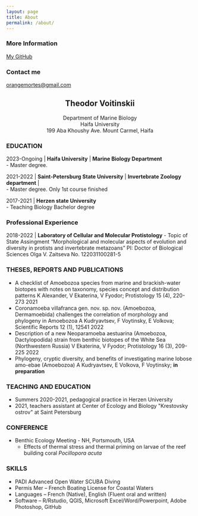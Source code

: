 ```yaml
---
layout: page
title: About
permalink: /about/
---
```


 
 

### More Information

[My GitHub](https://github.com/Twytilus)

### Contact me

orangemortes@gmail.com


## <center>Theodor Voitinskii</center>
<center>Department of Marine Biology</center>
<center>Haifa University</center>
<center>199 Aba Khoushy Ave. Mount Carmel, Haifa</center>


### EDUCATION
2023-Ongoing | **Haifa University** | **Marine Biology Department**   
    - Master degree. 	   
		
2021-2022 | **Saint-Petersburg State University** | **Invertebrate Zoology department** |  
	- Master degree. Only 1st course finished
		
2017-2021 | **Herzen state University**   
    - Teaching Biology Bachelor degree  

### Professional Experience
2018-2022 | **Laboratory of Cellular and Molecular Protistology**
    - Topic of State Assingment “Morphological and molecular aspects of evolution and diversity in protists and invertebrate metazoans”
      PI: Doctor of Biological Sciences Olga V. Zaitseva
      No. 122031100281-5

### THESES, REPORTS AND PUBLICATIONS
- A checklist of Amoebozoa species from marine and brackish-water biotopes with notes on taxonomy, species concept and distribution patterns
  K Alexander, V Ekaterina, V Fyodor; Protistology 15 (4), 220-273  2021
- Coronamoeba villafranca gen. nov. sp. nov. (Amoebozoa, Dermamoebida) challenges the correlation of morphology and phylogeny in Amoebozoa
  A Kudryavtsev, F Voytinsky, E Volkova; Scientific Reports 12 (1), 12541  2022
- Description of a new Neoparamoeba aestuarina (Amoebozoa, Dactylopodida) strain from benthic biotopes of the White Sea (Northwestern Russia)
  V Ekaterina, V Fyodor; Protistology 16 (3), 209-225  2022
- Phylogeny, cryptic diversity, and benefits of investigating marine lobose amo-ebae (Amoebozoa)
A Kudryavtsev, E Volkova, F Voytinsky; **in preparation**
    

### TEACHING AND EDUCATION
- Summers 2020-2021, pedagogical practice in Herzen University
- 2021, teachers assistant at Center of Ecology and Biology "Krestovsky ostrov" at Saint Petersburg   

### CONFERENCE
- Benthic Ecology Meeting - NH, Portsmouth, USA 
	- Effects of thermal stress and thermal priming on larvae of the reef 	  building coral *Pocillopora acuta*

### SKILLS 
- PADI Advanced Open Water SCUBA Diving
- Permis Mer – French Boating License for Coastal Waters
- Languages – French (Native), English (Fluent oral and written)
- Software – R/Rstudio, QGIS, Microsoft Excel/Word/Powerpoint, Adobe Photoshop, GitHub


